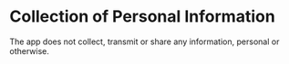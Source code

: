 # Collection of Personal Information

The app does not collect, transmit or share any information, personal or otherwise.

